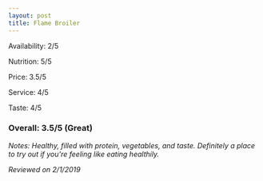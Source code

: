 ```yaml
---
layout: post
title: Flame Broiler
---
```


Availability: 2/5

Nutrition: 5/5

Price: 3.5/5

Service: 4/5

Taste: 4/5

### Overall: 3.5/5 (Great)

*Notes: Healthy, filled with protein, vegetables, and taste. Definitely a place to try out if you're feeling like eating healthily.*

*Reviewed on 2/1/2019*
